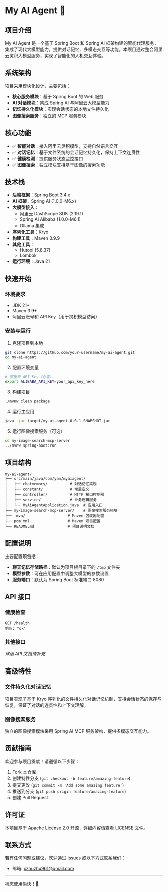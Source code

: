 # My AI Agent 🤖

## 项目介绍

My AI Agent 是一个基于 Spring Boot 和 Spring AI 框架构建的智能代理服务，集成了现代大模型能力，提供对话记忆、多模态交互等功能。本项目通过整合阿里云灵积大模型服务，实现了智能化的人机交互体验。

## 系统架构

项目采用模块化设计，主要包括：

- **核心服务模块**：基于 Spring Boot 的 Web 服务
- **AI 对话模块**：集成 Spring AI 与阿里云大模型能力
- **记忆持久化模块**：实现会话状态的本地文件持久化
- **图像搜索服务**：独立的 MCP 服务模块

## 核心功能

- ✅ **智能对话**：接入阿里云灵积模型，支持自然语言交互
- ✅ **对话记忆**：基于文件系统的会话记忆持久化，保持上下文连贯性
- ✅ **健康检测**：提供服务状态监控接口
- ✅ **图像搜索**：独立模块支持基于图像的搜索功能

## 技术栈

- **后端框架**：Spring Boot 3.4.x
- **AI 框架**：Spring AI (1.0.0-M6.x)
- **大模型接入**：
  - 阿里云 DashScope SDK (2.19.1)
  - Spring AI Alibaba (1.0.0-M6.1)
  - Ollama 集成
- **序列化工具**：Kryo
- **构建工具**：Maven 3.9.9
- **其他工具**：
  - Hutool (5.8.37)
  - Lombok
- **运行环境**：Java 21

## 快速开始

### 环境要求

- JDK 21+
- Maven 3.9+
- 阿里云账号和 API Key（用于灵积模型访问）

### 安装与运行

1. 克隆项目到本地

```bash
git clone https://github.com/your-username/my-ai-agent.git
cd my-ai-agent
```

2. 配置环境变量

```bash
# 阿里云 API Key（必需）
export ALIBABA_API_KEY=your_api_key_here
```

3. 构建项目

```bash
./mvnw clean package
```

4. 运行主应用

```bash
java -jar target/my-ai-agent-0.0.1-SNAPSHOT.jar
```

5. 运行图像搜索服务（可选）

```bash
cd my-image-search-mcp-server
../mvnw spring-boot:run
```

## 项目结构

```
my-ai-agent/
├── src/main/java/com/yam/myaiagent/
│   ├── chatmemory/          # 对话记忆实现
│   ├── constant/            # 常量定义
│   ├── controller/          # HTTP 接口控制器
│   ├── service/             # 业务逻辑服务
│   └── MyAiAgentApplication.java  # 应用入口
├── my-image-search-mcp-server/    # 图像搜索服务模块
├── .mvn/                   # Maven 包装器配置
├── pom.xml                 # Maven 项目配置
└── README.md               # 项目说明文档
```

## 配置说明

主要配置项包括：

- **聊天记忆存储路径**：默认为项目根目录下的 `/tmp` 文件夹
- **模型参数**：可在应用配置中调整大模型的参数设置
- **服务端口**：默认为 Spring Boot 标准端口 8080

## API 接口

### 健康检查

```
GET /health
响应: "ok"
```

### 其他接口

_详细 API 文档待补充_

## 高级特性

### 文件持久化对话记忆

项目实现了基于 Kryo 序列化的文件持久化对话记忆机制，支持会话状态的保存与恢复，保证了对话的连贯性和上下文理解。

### 图像搜索服务

独立的图像搜索模块采用 Spring AI MCP 服务架构，提供多模态交互能力。

## 贡献指南

欢迎参与项目贡献！请遵循以下步骤：

1. Fork 本仓库
2. 创建特性分支 (`git checkout -b feature/amazing-feature`)
3. 提交更改 (`git commit -m 'Add some amazing feature'`)
4. 推送到分支 (`git push origin feature/amazing-feature`)
5. 创建 Pull Request

## 许可证

本项目基于 Apache License 2.0 开源，详细内容请查看 LICENSE 文件。

## 联系方式

若有任何问题或建议，欢迎通过 Issues 或以下方式联系我们：

- 邮箱: xzhuzhu961@gmail.com

---

祝您使用愉快！🚀
